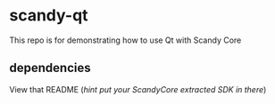 # scandy-qt
This repo is for demonstrating how to use Qt with Scandy Core

## dependencies
View that README (*hint put your ScandyCore extracted SDK in there*)

